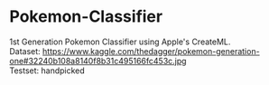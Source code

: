 # Pokemon-Classifier
1st Generation Pokemon Classifier using Apple's CreateML. <br>
Dataset: https://www.kaggle.com/thedagger/pokemon-generation-one#32240b108a8140f8b31c495166fc453c.jpg <br>
Testset: handpicked


